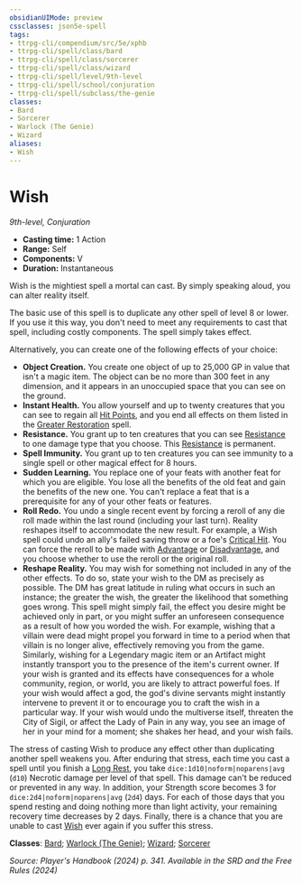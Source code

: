 ```yaml
---
obsidianUIMode: preview
cssclasses: json5e-spell
tags:
- ttrpg-cli/compendium/src/5e/xphb
- ttrpg-cli/spell/class/bard
- ttrpg-cli/spell/class/sorcerer
- ttrpg-cli/spell/class/wizard
- ttrpg-cli/spell/level/9th-level
- ttrpg-cli/spell/school/conjuration
- ttrpg-cli/spell/subclass/the-genie
classes:
- Bard
- Sorcerer
- Warlock (The Genie)
- Wizard
aliases:
- Wish
---
```

# Wish
*9th-level, Conjuration*  


- **Casting time:** 1 Action
- **Range:** Self
- **Components:** V
- **Duration:** Instantaneous

Wish is the mightiest spell a mortal can cast. By simply speaking aloud, you can alter reality itself.

The basic use of this spell is to duplicate any other spell of level 8 or lower. If you use it this way, you don't need to meet any requirements to cast that spell, including costly components. The spell simply takes effect.

Alternatively, you can create one of the following effects of your choice:

- **Object Creation.** You create one object of up to 25,000 GP in value that isn't a magic item. The object can be no more than 300 feet in any dimension, and it appears in an unoccupied space that you can see on the ground.  
- **Instant Health.** You allow yourself and up to twenty creatures that you can see to regain all [Hit Points](Інструменти%20ДМ/CLI/rules/variant-rules/hit-points-xphb.md), and you end all effects on them listed in the [Greater Restoration](Інструменти%20ДМ/CLI/spells/greater-restoration-xphb.md) spell.  
- **Resistance.** You grant up to ten creatures that you can see [Resistance](Інструменти%20ДМ/CLI/rules/variant-rules/resistance-xphb.md) to one damage type that you choose. This [Resistance](Інструменти%20ДМ/CLI/rules/variant-rules/resistance-xphb.md) is permanent.  
- **Spell Immunity.** You grant up to ten creatures you can see immunity to a single spell or other magical effect for 8 hours.  
- **Sudden Learning.** You replace one of your feats with another feat for which you are eligible. You lose all the benefits of the old feat and gain the benefits of the new one. You can't replace a feat that is a prerequisite for any of your other feats or features.  
- **Roll Redo.** You undo a single recent event by forcing a reroll of any die roll made within the last round (including your last turn). Reality reshapes itself to accommodate the new result. For example, a Wish spell could undo an ally's failed saving throw or a foe's [Critical Hit](Інструменти%20ДМ/CLI/rules/variant-rules/critical-hit-xphb.md). You can force the reroll to be made with [Advantage](Інструменти%20ДМ/CLI/rules/variant-rules/advantage-xphb.md) or [Disadvantage](Інструменти%20ДМ/CLI/rules/variant-rules/disadvantage-xphb.md), and you choose whether to use the reroll or the original roll.  
- **Reshape Reality.** You may wish for something not included in any of the other effects. To do so, state your wish to the DM as precisely as possible. The DM has great latitude in ruling what occurs in such an instance; the greater the wish, the greater the likelihood that something goes wrong. This spell might simply fail, the effect you desire might be achieved only in part, or you might suffer an unforeseen consequence as a result of how you worded the wish. For example, wishing that a villain were dead might propel you forward in time to a period when that villain is no longer alive, effectively removing you from the game. Similarly, wishing for a Legendary magic item or an Artifact might instantly transport you to the presence of the item's current owner. If your wish is granted and its effects have consequences for a whole community, region, or world, you are likely to attract powerful foes. If your wish would affect a god, the god's divine servants might instantly intervene to prevent it or to encourage you to craft the wish in a particular way. If your wish would undo the multiverse itself, threaten the City of Sigil, or affect the Lady of Pain in any way, you see an image of her in your mind for a moment; she shakes her head, and your wish fails.  

The stress of casting Wish to produce any effect other than duplicating another spell weakens you. After enduring that stress, each time you cast a spell until you finish a [Long Rest](Інструменти%20ДМ/CLI/rules/variant-rules/long-rest-xphb.md), you take `dice:1d10|noform|noparens|avg` (`d10`) Necrotic damage per level of that spell. This damage can't be reduced or prevented in any way. In addition, your Strength score becomes 3 for `dice:2d4|noform|noparens|avg` (`2d4`) days. For each of those days that you spend resting and doing nothing more than light activity, your remaining recovery time decreases by 2 days. Finally, there is a  chance that you are unable to cast [Wish](Інструменти%20ДМ/CLI/spells/wish-xphb.md) ever again if you suffer this stress.

**Classes**: [Bard](Інструменти%20ДМ/CLI/lists/list-spells-classes-bard.md); [Warlock (The Genie)](Інструменти%20ДМ/CLI/lists/list-spells-classes-the-genie-tce.md "subclass=TCE;class=XPHB"); [Wizard](Інструменти%20ДМ/CLI/lists/list-spells-classes-wizard.md); [Sorcerer](Інструменти%20ДМ/CLI/lists/list-spells-classes-sorcerer.md)

*Source: Player's Handbook (2024) p. 341. Available in the <span title='Systems Reference Document (5.2)'>SRD</span> and the Free Rules (2024)*